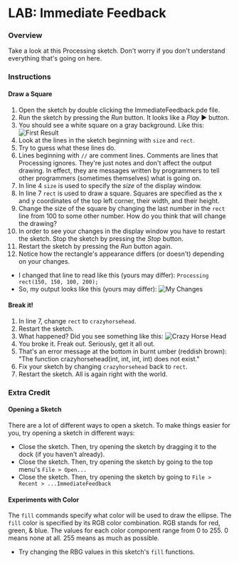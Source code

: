 # LAB: Immediate Feedback

### Overview

Take a look at this Processing sketch. Don't worry if you don't understand everything that's going on here.

### Instructions

#### Draw a Square

1. Open the sketch by double clicking the ImmediateFeedback.pde file.
2. Run the sketch by pressing the *Run* button. It looks like a *Play* ▶ button.
3. You should see a white square on a gray background. Like this: ![First Result](https://raw.github.com/PasDeChocolat/PNMProcessingWorkshop_Summer2013/master/LABS/ImmediateFeedback/first_result.png)
4. Look at the lines in the sketch beginning with `size` and `rect`.
5. Try to guess what these lines do.
6. Lines beginning with `//` are comment lines. Comments are lines that Processing ignores. They're just notes and don't affect the output drawing. In effect, they are messages written by programmers to tell other programmers (sometimes themselves) what is going on.
7. In line 4 `size` is used to specify the *size* of the display window.
8. In line 7 `rect` is used to draw a square. Squares are specified as the x and y coordinates of the top left corner, their width, and their height.
10. Change the size of the square by changing the last number in the `rect` line from 100 to some other number. How do you think that will change the drawing?
11. In order to see your changes in the display window you have to restart the sketch. Stop the sketch by pressing the *Stop* button.
12. Restart the sketch by pressing the *Run* button again.
13. Notice how the rectangle's appearance differs (or doesn't) depending on your changes.
  - I changed that line to read like this (yours may differ): ```Processing rect(150, 150, 100, 200);```
  - So, my output looks like this (yours may differ): ![My Changes](https://raw.github.com/PasDeChocolat/PNMProcessingWorkshop_Summer2013/master/LABS/ImmediateFeedback/my_changes.png)

#### Break it!

1. In line 7, change `rect` to `crazyhorsehead`.
2. Restart the sketch.
3. What happened? Did you see something like this: ![Crazy Horse Head](https://raw.github.com/PasDeChocolat/PNMProcessingWorkshop_Summer2013/master/LABS/ImmediateFeedback/crazy_horse_head.png)
4. You broke it. Freak out. Seriously, get it all out.
5. That's an error message at the bottom in burnt umber (reddish brown): "The function crazyhorsehead(int, int, int, int) does not exist."
6. Fix your sketch by changing `crazyhorsehead` back to `rect`.
7. Restart the sketch. All is again right with the world.

### Extra Credit

#### Opening a Sketch

There are a lot of different ways to open a sketch. To make things easier for you, try opening a sketch in different ways:

* Close the sketch. Then, try opening the sketch by dragging it to the dock (if you haven't already).
* Close the sketch. Then, try opening the sketch by going to the top menu's `File > Open...`
* Close the sketch. Then, try opening the sketch by going to `File > Recent > ...ImmediateFeedback`

#### Experiments with Color

The `fill` commands specify what color will be used to draw the ellipse. The `fill` color is specified by its RGB color combination. RGB stands for red, green, & blue. The values for each color component range from 0 to 255. 0 means none at all. 255 means as much as possible.

* Try changing the RBG values in this sketch's `fill` functions.
